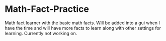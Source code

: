 # Math-Fact-Practice
Math fact learner with the basic math facts. Will be added into a gui when I have the time and will have more facts to learn along with other settings for learning.
Currently not working on.

